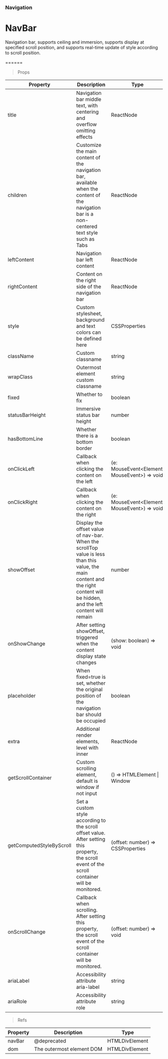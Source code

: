 ### Navigation

# NavBar 

Navigation bar, supports ceiling and immersion, supports display at specified scroll position, and supports real-time update of style according to scroll position.

======

> Props

|Property|Description|Type|DefaultValue|
|----------|-------------|------|------|
|title|Navigation bar middle text, with centering and overflow omitting effects|ReactNode|-|
|children|Customize the main content of the navigation bar, available when the content of the navigation bar is a non\-centered text style such as Tabs|ReactNode|-|
|leftContent|Navigation bar left content|ReactNode|Back button|
|rightContent|Content on the right side of the navigation bar|ReactNode|-|
|style|Custom stylesheet, background and text colors can be defined here|CSSProperties|-|
|className|Custom classname|string|-|
|wrapClass|Outermost element custom classname|string|-|
|fixed|Whether to fix|boolean|-|
|statusBarHeight|Immersive status bar height|number|0|
|hasBottomLine|Whether there is a bottom border|boolean|true|
|onClickLeft|Callback when clicking the content on the left|(e: MouseEvent\<Element, MouseEvent\>) =\> void|-|
|onClickRight|Callback when clicking the content on the right|(e: MouseEvent\<Element, MouseEvent\>) =\> void|-|
|showOffset|Display the offset value of nav\-bar\. When the scrollTop value is less than this value, the main content and the right content will be hidden, and the left content will remain|number|0|
|onShowChange|After setting showOffset, triggered when the content display state changes|(show: boolean) =\> void|-|
|placeholder|When fixed=true is set, whether the original position of the navigation bar should be occupied|boolean|true|
|extra|Additional render elements, level with inner|ReactNode|-|
|getScrollContainer|Custom scrolling element, default is window if not input|() =\> HTMLElement \| Window|-|
|getComputedStyleByScroll|Set a custom style according to the scroll offset value\. After setting this property, the scroll event of the scroll container will be monitored\.|(offset: number) =\> CSSProperties|-|
|onScrollChange|Callback when scrolling\. After setting this property, the scroll event of the scroll container will be monitored\.|(offset: number) =\> void|-|
|ariaLabel|Accessibility attribute aria\-label|string|""|
|ariaRole|Accessibility attribute role|string|"banner"|

> Refs

|Property|Description|Type|
|----------|-------------|------|
|navBar|@deprecated|HTMLDivElement|
|dom|The outermost element DOM|HTMLDivElement|
